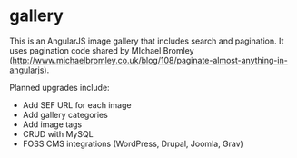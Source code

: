 # gallery
This is an AngularJS image gallery that includes search and pagination. It uses pagination code shared by MIchael Bromley (http://www.michaelbromley.co.uk/blog/108/paginate-almost-anything-in-angularjs).

Planned upgrades include:
 * Add SEF URL for each image
 * Add gallery categories
 * Add image tags
 * CRUD with MySQL
 * FOSS CMS integrations (WordPress, Drupal, Joomla, Grav)


